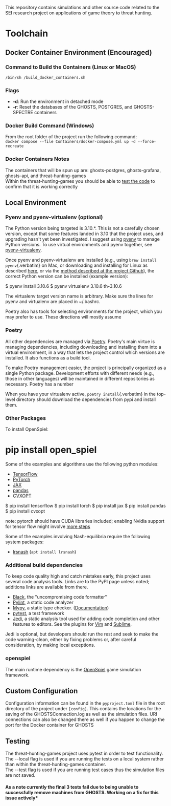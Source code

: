 This repository contains simulations and other source code related to
the SEI research project on applications of game theory to threat
hunting.

# Toolchain

## Docker Container Environment (Encouraged)
### Command to Build the Containers (Linux or MacOS)
`/bin/sh /build_docker_containers.sh`

### Flags
- **-d**: Run the environment in detached mode 
- **-r**: Reset the databases of the GHOSTS, POSTGRES, and GHOSTS-SPECTRE containers

### Docker Build Command (Windows)
From the root folder of the project run the following command: \
`docker compose --file Containers/docker-compose.yml up -d --force-recreate`

### Docker Containers Notes
The containers that will be spun up are: ghosts-postgres, ghosts-grafana, ghosts-api, and threat-hunting-games \
Within the threat-hunting-games you should be able to [test the code](#testing-) to confirm that it is working correctly

## Local Environment
### Pyenv and pyenv-virtualenv (optional)

The Python version being targeted is 3.10.\*. This is not a carefully
chosen version, except that some features landed in 3.10 that the
project uses, and upgrading hasn\'t yet been investigated. I suggest
using [pyenv](https://github.com/pyenv/pyenv) to manage Python versions.
To use virtual environments and pyenv together, see
[pyenv-virtualenv](https://github.com/pyenv/pyenv-virtualenv).

Once pyenv and pyenv-virtualenv are installed (e.g., using
`brew install pyenv`{.verbatim} on Mac, or downloading and installing
for Linux as described
[here](https://bgasparotto.com/install-pyenv-ubuntu-debian), or via the
[method described at the project
Github](https://github.com/pyenv/pyenv#basic-github-checkout)), the
correct Python version can be installed (example version):

  $ pyenv install 3.10.6
  $ pyenv virtualenv 3.10.6 th-3.10.6

The virtualenv target version name is arbitrary. Make sure the lines for
pyenv and virtualenv are placed in ~/.bashrc.

Poetry also has tools for selecting environments for the project, which
you may prefer to use. These directions will mostly assume

### Poetry

All other dependencies are managed via
[Poetry](https://python-poetry.org/). Poetry\'s main virtue is managing
dependencies, including downloading and installing them into a virtual
environment, in a way that lets the project control which versions are
installed. It also functions as a build tool.

To make Poetry management easier, the project is principally organized
as a single Python package. Development efforts with different needs
(e.g., those in other languages) will be maintained in different
repositories as necessary. Poetry has a number

When you have your virtualenv active, `poetry install`{.verbatim} in the
top-level directory should download the dependencies from pypi and
install them.

### Other Packages

To install OpenSpiel:

  # pip install open_spiel

Some of the examples and algorithms use the following python modules:

  * [TensorFlow](https://www.tensorflow.org/install/pip)
  * [PyTorch](https://pytorch.org/)
  * [JAX](https://github.com/google/jax)
  * [pandas](https://pandas.pydata.org/)
  * [CVXOPT](https://cvxopt.org/)

  $ pip install tensorflow
  $ pip install torch
  $ pip install jax
  $ pip install pandas
  $ pip install cvxopt

note: pytorch should have CUDA libraries included;  enabling Nvidia support for tensor flow might involve [more steps](https://www.nvidia.com/en-sg/data-center/gpu-accelerated-applications/tensorflow/)

Some of the examples involving Nash-equilibria require the following
system packages:

  * [lrsnash](https://manpages.ubuntu.com/manpages/jammy/man1/lrsnash.1.html) (`apt install lrsnash`)

### Additional build dependencies

To keep code quality high and catch mistakes early, this project uses
several code analysis tools. Links are to the PyPI page unless noted;
additiona links are available from there.

-   [Black](https://pypi.org/project/black/), the \"uncompromising code
    formatter\"
-   [Pylint](https://pypi.org/project/pylint/), a static code analyzer
-   [Mypy](https://pypi.org/project/mypy/), a static type checker.
    ([Documentation](https://mypy.readthedocs.io/en/stable/#))
-   [pytest](https://pypi.org/project/pytest/), a test framework
-   [Jedi](https://pypi.org/project/jedi/), a static analysis tool used
    for adding code completion and other features to editors. See the
    plugins for [Vim](https://github.com/davidhalter/jedi-vim) and
    [Sublime](https://github.com/CyanSalt/Sublime-Jedi).

Jedi is optional, but developers should run the rest and seek to make
the code warning-clean, either by fixing problems or, after careful
consideration, by making local exceptions.

### openspiel

The main runtime dependency is the
[OpenSpiel](https://pypi.org/project/open-spiel/) game simulation
framework.

## Custom Configuration
Configuration information can be found in the `pyproject.toml` file in the root directory
of the project under `[config]`. This contains the locations for the saving of the GHOSTSConnection.log as
well as the simulation files. URI connections can also be changed there as well if you happen to 
change the port for the Docker container for GHOSTS

## Testing 
The threat-hunting-games project uses pytest in order to test functionality. \
The --local flag is used if you are running the tests on a local system rather than within the 
threat-hunting-games container. \
The --test flag is used if you are running test cases thus the simulation files are not saved.
#### As a note currently the final 3 tests fail due to being unable to successfully remove machines from GHOSTS. Working on a fix for this issue actively*
